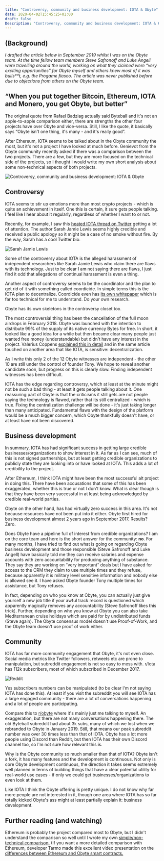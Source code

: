 ```yaml
---
title: "Controversy, community and business development: IOTA & Obyte"
date: 2020-04-02T15:45:25+01:00
draft: false
Description: "Controversy, community and business development: IOTA & Obyte"
---
```


## (Background)

*I drafted the article below in September 2019 whilst I was on the Obyte team. At the time fellow team members Steve Safronoff and Luke Angell were travelling around the world, working on what they claimed were “very exciting opportunities” for Obyte myself and others knew most of it was bulls**t, e.g. the Progame fiasco. The article was never published before due to objections from others on the Obyte team.*  


## “When you put together Bitcoin, Ethereum, IOTA and Monero, you get Obyte, but better”

The original quote from Rafael Badziag actually said Byteball and it's not an apple-to-apple comparison either, there are strengths the other four projects have over Obyte and vice-versa. Still, I like the quote, it basically says “Obyte isn't one thing, it's many - and it's really good”. 

After Ethereum, IOTA seems to be talked about in the Obyte community the most, but it's not a project I have looked at much before. Genievot from the Obyte community recently asked if there was a comparison between the two projects. There are a few, but they are more focused on the technical side of the projects, so I thought I would write my own short analysis about some non-technical aspects of both projects.

![Controversy, community and business development: IOTA & Obyte](https://lkbr.s3.amazonaws.com/20/7/header.png "Controversy, community and business development: IOTA & Obyte")

## Controversy

IOTA seems to stir up emotions more than most crypto projects - which is quite an achievement in itself. One this is certain, it sure gets people talking. I feel like I hear about it regularly, regardless of whether I want to or not. 

Recently, for example, I saw this [heated IOTA thread on Twitter](https://twitter.com/SarahJamieLewis/status/1161373462696300544) getting a lot of attention. The author Sarah Jamie Lewis seems highly credible and received a public apology so it might be a case of no smoke without fire. By the way, Sarah has a cool Twitter bio:

![Sarah Jamie Lewis](https://lkbr.s3.amazonaws.com/20/7/sarah.png "Sarah Jamie Lewis")

Some of the controversy about IOTA is the alleged harassment of independent researchers like Sarah Jamie Lewis who claim there are flaws with its technology. Just to be clear I am not saying there are flaws, I just find it odd that allegations of continual harassment is even a thing. 

Another aspect of controversy seems to be the coordinator and the plan to get rid of it with something called coordicide. In simple terms this is the IOTA plan to decentralize.  Coordicide even has [its own whitepaper](https://files.iota.org/papers/Coordicide_WP.pdf) which is far too technical for me to understand. Do your own research.    

Obyte has its own skeletons in the controversy closet too. 

The most controversial thing has been the cancellation of the full moon airdrops in February 2018. Obyte was launched with the intention to distribute 99% of the supply of its native currency Bytes for free. In short, it looked like a good idea for a while but then became clear many people just wanted free money (understandable) but didn't have any interest in the project. Valerius Coppens [explained this in detail](https://medium.com/obyte/the-future-of-byteball-the-byteball-foundation-cca9d495bf46) and in the same article touched on another area that like IOTA, is sensitive: decentralization.

As I write this only 2 of the 12 Obyte witnesses are independent - the other 10 are still under the control of founder Tony. We hope to reveal another candidate soon, but progress on this is clearly slow. Finding independent witnesses has been difficult.

IOTA has the edge regarding controversy, which at least at the minute might not be such a bad thing - at least it gets people talking about it. One reassuring part of Obyte is that the criticisms it still gets are not people saying the technology is flawed, rather that its still centralized - which is true. Fixing the centralization challenge will be done - it's just taking longer than many anticipated. Fundamental flaws with the design of the platform would be a much bigger concern, which Obyte thankfully doesn't have, or at least have not been discovered.

## Business development

In summary, IOTA has had significant success in getting large credible businesses/organizations to show interest in it. As far as I can see, much of this is not signed partnerships, but at least getting credible organizations to publicly state they are looking into or have looked at IOTA. This adds a lot of credibility to the project. 

After Ethereum, I think IOTA might have been the most successful alt project in doing this. There have been accusations that some of this has been exaggerated, whether this is true or not I don't know. What is clear though is that they have been very successful in at least being acknowledged by credible real-world parties.  

Obyte on the other hand, has had virtually zero success in this area. It's not because resources have not been put into it either. Obyte first hired for business development almost 2 years ago in September 2017. Results? Zero. 

Does Obyte have a pipeline full of interest from credible organizations? I am on the core team and here is the short answer for the community: **no**. For many months, I have tried to find out what is going on regarding Obyte business development and those responsible (Steve Safronoff and Luke Angell) have basically told me they can receive salaries and expense accounts with zero accountability for producing anything of substance. They say they are working on “very important” deals but I have asked for access to the CRM they claim to use multiple times and they refuse, because apparently it is military level sensitive information and nobody else is allowed see it. I have asked Obyte founder Tony multiple times for assistance, but Tony refuses.   

In fact, depending on who you know at Obyte, you can actually just give yourself a new job title if your awful track record is questioned which apparently magically removes any accountability (Steve Safronoff likes this trick). Further, depending on who you know at Obyte you can also take Mediterranean cruise holidays which are paid for by undistributed funds (Steve again). The Obyte consensus model doesn't use Proof-of-Work, and the Obyte team doesn't use proof of work either.  

## Community

IOTA has far more community engagement that Obyte, it's not even close. Social media metrics like Twitter followers, retweets etc are prone to manipulation, but subreddit engagement is not so easy to mess with. r/Iota has 112k subscribers, most of which subscribed in December 2017. 

![Reddit](https://lkbr.s3.amazonaws.com/20/7/reddit.png "Reddit")


Yes subscribers numbers can be manipulated (to be clear I'm not saying IOTA has done this). At least if you visit the subreddit you will see IOTA has a large engaged community - there are a lot of conversations happening and a lot of people are participating. 

Compare this to [r/obyte](https://www.reddit.com/r/obyte/) where it's mainly just me talking to myself. An exaggeration, but there are not many conversations happening there. The old Byteball subreddit had about 3k subs, many of which we lost when we rebranded to Obyte in January 2019. Still, that means our peak subreddit number was over 30 times less than that of IOTA. Obyte has a lot more people using Discord than Reddit, but then IOTA has their own Discord channel too, so I'm not sure how relevant this is.

Why is the Obyte community so much smaller than that of IOTA? Obyte isn't a fork, it has many features and the development is continuous. Not only is core Obyte development continuous, the direction it takes seems extremely well planned in terms of building things that have a clear potential utility for real-world use cases - if only we could get businesses/organizations to even look at them.

Like IOTA I think the Obyte offering is pretty unique. I do not know why far more people are not interested in it, though one area where IOTA has so far totally kicked Obyte's ass might at least partially explain it: business development.

## Further reading (and watching)

Ethereum is probably the project compared most to Obyte, but I didn't understand the comparison so well until I wrote my own [simple/non-technical comparison.](https://wiki.obyte.org/Basic:Compare) (If you want a more detailed comparison with Ethereum, developer Tarmo made this excellent video presentation on the [differences between Ethereum and Obyte smart contracts.](https://www.youtube.com/watch?v=iJZF1wmptD4&feature=youtu.be&t=1263) 

